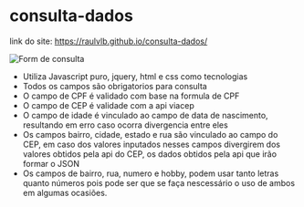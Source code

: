 # consulta-dados

link do site: https://raulvlb.github.io/consulta-dados/

![Form de consulta](https://i.imgur.com/EFVRA2H.png)

- Utiliza Javascript puro, jquery, html e css como tecnologias
- Todos os campos são obrigatorios para consulta
- O campo de CPF é validado com base na formula de CPF
- O campo de CEP é validade com a api viacep
- O campo de idade é vinculado ao campo de data de nascimento, 
resultando em erro caso ocorra divergencia entre eles
- Os campos bairro, cidade, estado e rua são vinculado ao campo do CEP,
em caso dos valores inputados nesses campos divergirem dos valores obtidos
pela api do CEP, os dados obtidos pela api que irão formar o JSON
- Os campos de bairro, rua, numero e hobby, podem usar tanto letras quanto 
números pois pode ser que se faça nescessário o uso de ambos em algumas ocasiões.
